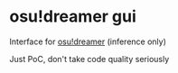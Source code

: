 # osu!dreamer gui

Interface for [osu!dreamer](https://github.com/jaswon/osu-dreamer) (inference only)

Just PoC, don't take code quality seriously
